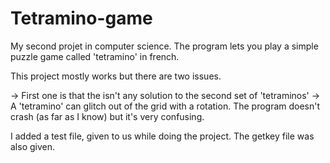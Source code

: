 # Tetramino-game
My second projet in computer science. The program lets you play a simple puzzle game called 'tetramino' in french.

This project mostly works but there are two issues. 

-> First one is that the isn't any solution to the second set of 'tetraminos'
-> A 'tetramino' can glitch out of the grid with a rotation. The program doesn't crash (as far as I know) but it's very confusing.

I added a test file, given to us while doing the project. The getkey file was also given.
